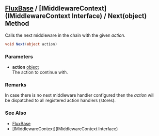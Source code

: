 [FluxBase](index) / [IMiddlewareContext](IMiddlewareContext Interface) / Next(object) Method
--------------------------------------------------------------------------------------------

Calls the next middleware in the chain with the given _action_.

```c#
void Next(object action)
```

### Parameters
* __action__ [object](https://docs.microsoft.com/dotnet/api/system.object)  
The action to continue with.

### Remarks
In case there is no next middleware handler configured then the _action_ will be dispatched to all registered action handlers (stores).

### See Also
* [FluxBase](index)
* [IMiddlewareContext](IMiddlewareContext Interface)